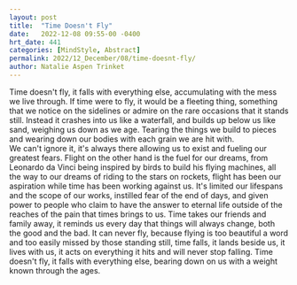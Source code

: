 ```yaml
---
layout: post
title:  "Time Doesn't Fly"
date:   2022-12-08 09:55-00 -0400
hrt_date: 441
categories: [MindStyle, Abstract]
permalink: 2022/12_December/08/time-doesnt-fly/
author: Natalie Aspen Trinket
---
```

Time doesn't fly, it falls with everything else, accumulating with the mess we live through. If time were to fly, it would be a fleeting thing, something that we notice on the sidelines or admire on the rare occasions that it stands still. Instead it crashes into us like a waterfall, and builds up below us like sand, weighing us down as we age. Tearing the things we build to pieces and wearing down our bodies with each grain we are hit with.  
We can't ignore it, it's always there allowing us to exist and fueling our greatest fears. Flight on the other hand is the fuel for our dreams, from Leonardo da Vinci being inspired by birds to build his flying machines, all the way to our dreams of riding to the stars on rockets, flight has been our aspiration while time has been working against us. It's limited our lifespans and the scope of our works, instilled fear of the end of days, and given power to people who claim to have the answer to eternal life outside of the reaches of the pain that times brings to us. Time takes our friends and family away, it reminds us every day that things will always change, both the good and the bad. It can never fly, because flying is too beautiful a word and too easily missed by those standing still, time falls, it lands beside us, it lives with us, it acts on everything it hits and will never stop falling. Time doesn't fly, it falls with everything else, bearing down on us with a weight known through the ages.